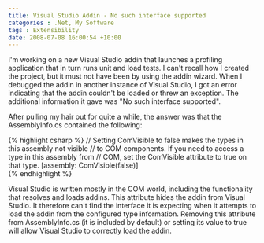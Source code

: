 ```yaml
---
title: Visual Studio Addin - No such interface supported
categories : .Net, My Software
tags : Extensibility
date: 2008-07-08 16:00:54 +10:00
---
```


I'm working on a new Visual Studio addin that launches a profiling application that in turn runs unit and load tests. I can't recall how I created the project, but it must not have been by using the addin wizard. When I debugged the addin in another instance of Visual Studio, I got an error indicating that the addin couldn't be loaded or threw an exception. The additional information it gave was &quot;No such interface supported&quot;.

After pulling my hair out for quite a while, the answer was that the AssemblyInfo.cs contained the following:

{% highlight csharp %}
// Setting ComVisible to false makes the types in this assembly not visible 
// to COM components.  If you need to access a type in this assembly from 
// COM, set the ComVisible attribute to true on that type.
[assembly: ComVisible(false)]    
{% endhighlight %}

Visual Studio is written mostly in the COM world, including the functionality that resolves and loads addins. This attribute hides the addin from Visual Studio. It therefore can't find the interface it is expecting when it attempts to load the addin from the configured type information. Removing this attribute from AssemblyInfo.cs (it is included by default) or setting its value to true will allow Visual Studio to correctly load the addin.


